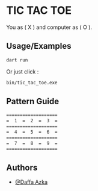 
# TIC TAC TOE

You as ( X ) and computer as ( O ).


## Usage/Examples

```bash
dart run
```
Or just click :

```bash
bin/tic_tac_toe.exe
```


## Pattern Guide

```bash
===================
=  1  =  2  =  3  =
===================
=  4  =  5  =  6  =
===================
=  7  =  8  =  9  =
===================
```

## Authors

- [@Daffa Azka](https://github.com/Destrivers)


